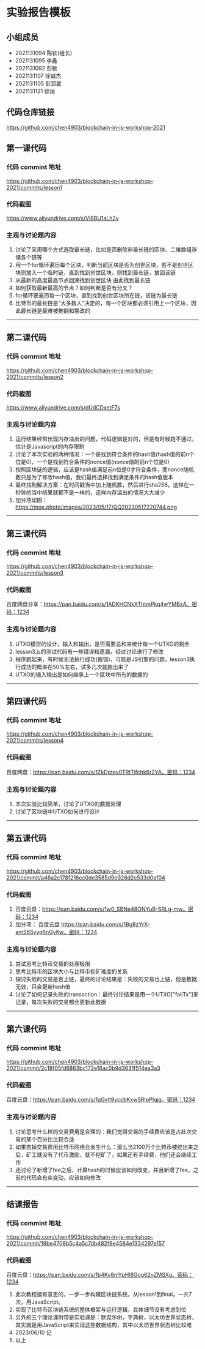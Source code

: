 # 实验报告模板

## 小组成员

- 2021131094 陈钦(组长)
- 2021131095 李鑫
- 2021131092 彭敏
- 2021131107 徐诚杰
- 2021131105 彭郅崴
- 2021131121 徐烜


## 代码仓库链接

https://github.com/chen4903/blockchain-in-js-workshop-2021



## 第一课代码


### 代码 commint 地址

https://github.com/chen4903/blockchain-in-js-workshop-2021/commits/lesson1

### 代码截图

https://www.aliyundrive.com/s/Vi9BU1aLh2v

### 主观与讨论题内容

1. 讨论了采用哪个方式选取最长链，比如是否删除非最长链的区块、二维数组存储各个链等
2. 用一个for循环遍历每个区块，判断当前区块是否为创世区块，若不是创世区块则放入一个临时链，直到找到创世区块，则找到最长链，放回该链
3. 从最新的高度最高节点回溯找到创世区块 由此找到最长链
4. 如何获取最新最高的节点？如何判断是否有分叉？
5. for循环要遍历每一个区块，直到找到创世区块所在链，该链为最长链
6. 比特币的最长链是“大多数人”决定的，每一个区块都必须引用上一个区块，因此最长链是最难被推翻和篡改的


---

## 第二课代码


### 代码 commint 地址

https://github.com/chen4903/blockchain-in-js-workshop-2021/commits/lesson2


### 代码截图
https://www.aliyundrive.com/s/dUdCDxetF7s


### 主观与讨论题内容
1. 运行结果经常出现内存溢出的问题，代码逻辑是对的，但是有时候跑不通过，估计是Javascript的内存限制
2. 讨论了本次实验的两种情况：一个是找到符合条件的hash值(hash值的前n个位是0)，一个是找到符合条件的nonce值(nonce值的前n个位是0)
3. 按照区块链的逻辑，应该是hash值满足前n位是0才符合条件，而nonce随机数只是为了修改hash值，我们最终选择找到满足条件的hash值版本
4. 最终找到解决方案：在时间戳当中加上随机数，然后进行sha256，这样在一秒钟的当中结果就都不是一样的，这样内存溢出的情况大大减少
5. 加分项如图：https://moe.photo/images/2023/05/17/QQ20230517220744.png



---


## 第三课代码


### 代码 commint 地址

https://github.com/chen4903/blockchain-in-js-workshop-2021/commits/lesson3


### 代码截图

百度网盘分享：https://pan.baidu.com/s/1ADKHCNkXThtmPkq4wYMBzA。密码：1234

### 主观与讨论题内容

1. UTXO模型的设计，输入和输出，是否需要总和来统计每一个UTXO的剩余
2. lesson3.js的测试代码有一些错误和遗漏，经过讨论进行了修改
3. 程序跑起来，有时候无法执行成功(报错)，可能是JS引擎的问题，lesson3执行成功的概率在50%左右，试多几次就跑出来了
4. UTXO的输入输出是如何继承上一个区块中所有的数据的

---




## 第四课代码


### 代码 commint 地址

https://github.com/chen4903/blockchain-in-js-workshop-2021/commits/lesson4


### 代码截图

百度网盘：https://pan.baidu.com/s/1ZkDptev0TRtTifchk6r2YA。密码：1234


### 主观与讨论题内容

1. 本次实验比较简单，讨论了UTXO的数据处理
2. 讨论了区块链中UTXO如何进行设计

---




## 第五课代码


### 代码 commint 地址

https://github.com/chen4903/blockchain-in-js-workshop-2021/commit/a46a2c178f216cc0de3585d9e928d2c533d0ef04


### 代码截图

1. 百度云盘：https://pan.baidu.com/s/1w0_SBNe48ONYuB-SRLg-mw。密码：1234
2. 加分项： 百度云盘 https://pan.baidu.com/s/1Bg8zYrX-amS6Svyg6nGyKw。密码：1234

### 主观与讨论题内容

1. 尝试思考⽐特币交易的处理极限
2. 思考⽐特币的区块⼤⼩与⽐特币挖矿难度的关系
3. 探讨失败的交易是否上链，最终的讨论结果是：失败的交易也上链，但是数据无效，只会更新hash值
4. 讨论了如何记录失败的transaction：最终讨论结果是用一个UTXO["failTx"]来记录，每次失败的交易都会更新此数据


---




## 第六课代码


### 代码 commint 地址

https://github.com/chen4903/blockchain-in-js-workshop-2021/commit/2c18f05fd6863bc172e16ac0b9d3631f514ea3a3


### 代码截图

百度云盘：https://pan.baidu.com/s/1qGxIt9yccbKxwSRIpPIqjg。密码：1234


### 主观与讨论题内容

1. 讨论思考什么样的交易费⽤是合理的：我们觉得交易的手续费应该是占此次交易的某个百分比比较合适
2. 如果去掉交易费⽤⽐特币⽹络会发⽣什么：那么当2100万个比特币被挖出来之后，矿工就没有了代币激励，就不挖矿了，如果还有手续费，他们还会继续工作
3. 还讨论了新增了fee之后，计算hash的时候应该如何改变，并且新增了fee，之前的代码会有些变动，应该如何修改

---


## 结课报告


### 代码 commint 地址

https://github.com/chen4903/blockchain-in-js-workshop-2021/commit/19be4708b5c4a5c7db482f9e4584e1334297e157


### 代码截图

百度云盘：https://pan.baidu.com/s/1b4Kv8mYpHl8Gog62nZMSXg。密码：1234


1. 此次教程挺有意思的，一步一步构建区块链系统，从lesson1到final，一共7次，用JavaScript。
2. 实现了比特币区块链系统的整体框架与运行逻辑，具体细节没有考虑到位
3. 另外的三个理论课附带是实验课是：默克尔树，字典树，以太坊世界状态树，其实就是用JavaScript来实现这些数据结构，其中以太坊世界状态树比较难
4. 2023/06/10 记
5. 以上